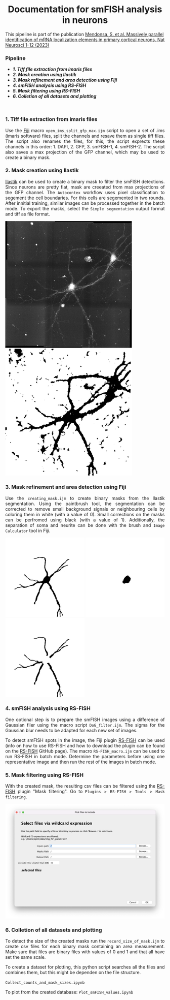 <div align="center">
  
# Documentation for smFISH analysis in neurons

</div>

This pipeline is part of the publication [Mendonsa, S. et al. Massively parallel identification of mRNA localization elements in primary cortical neurons. Nat Neurosci 1–12 (2023)](https://www.nature.com/articles/s41593-022-01243-x)

### Pipeline

* _**1.	Tiff file extraction from imaris files**_
* _**2.	Mask creation using Ilastik**_
* _**3.	Mask refinement and area detection using Fiji**_
* _**4.	smFISH analysis using RS-FISH**_
* _**5.	Mask filtering using RS-FISH**_
* _**6.	Colletion of all datasets and plotting**_



<br />

<div style="text-align: justify">
  
 ### 1.	Tiff file extraction from imaris files
  
Use the [Fiji](https://fiji.sc/) macro ```open_ims_split_gfp_max.ijm``` script to open a set of .ims (imaris software) files, split the channels and resave them as single tiff files. The script also renames the files, for this, the script exprects these channels in this order: 1. DAPI, 2. GFP, 3. smFISH-1, 4. smFISH-2. The script also saves a max projection of the GFP channel, which may be used to create a binary mask.
  
  
 ### 2.	Mask creation using Ilastik
  
[Ilastik](https://www.ilastik.org/) can be used to create a binary mask to filter the smFISH detections. Since neurons are pretty flat, mask are creeated from max projections of the GFP  channel. The ```Autocontex``` workflow uses pixel classification to segement the cell boundaries. For this cells are segemented in two rounds. After innitial training, similar images can be processed together in the batch mode. To export the masks, select the ```Simple segmentation``` output format and tiff as file format. 
    
  <img src="https://github.com/LauraBreimann/smFISH_neuron_analysis/blob/main/screenshots/GFP_max.jpg" alt="Max projection of the GFP channel" width="400">
  
   <img src="https://github.com/LauraBreimann/smFISH_neuron_analysis/blob/main/screenshots/mask_after_ilastik.png" alt="Binary mask after ilastik segmentation" width="400">
  
   
  
 ### 3.	Mask refinement and area detection using Fiji
  
Use the ```creating_mask.ijm``` to create binary masks from the Ilastik segmentation. Using the paintbrush tool, the segmentation can be corrected to remove small background signals or neighbouring cells by coloring them in white (with a value of 0). Small corrections on the masks can be perfromed using black (with a value of 1). Additionally, the separation of soma and neurite can be done with the brush and ```Image Calculator``` tool in Fiji. 
  
  <img src="https://github.com/LauraBreimann/smFISH_neuron_analysis/blob/main/screenshots/mask_total_neuron.png" alt="Binary mask of the full neuron" width="250">
  
  <img src="https://github.com/LauraBreimann/smFISH_neuron_analysis/blob/main/screenshots/mask_soma.png" alt="Binary mask of the soma" width="250">
  
  <img src="https://github.com/LauraBreimann/smFISH_neuron_analysis/blob/main/screenshots/mask_neurite.png" alt="Binary mask of the neurite" width="250">
  

  
 ### 4.	smFISH analysis using RS-FISH
  
 One optional step is to prepare the smFISH images using a difference of Gaussian filer using the macro script ```DoG_filter.ijm```. The sigma for the Gaussian blur needs to be adapted for each new set of images. 
  
 To detect smFISH spots in the image, the Fiji plugin [RS-FISH](https://github.com/PreibischLab/RS-FISH) can be used (info on how to use RS-FISH and how to download the plugin can be found on the [RS-FISH](https://github.com/PreibischLab/RS-FISH) GitHub page). The macro ```RS-FISH_macro.ijm``` can be used to run RS-FISH in batch mode. Determine the parameters before using one representative image and then run the rest of the images in batch mode. 
  
  
 ### 5.	Mask filtering using RS-FISH
  
  With the created mask, the resulting csv files can be filtered using the [RS-FISH](https://github.com/PreibischLab/RS-FISH) plugin "Mask filtering". Go to ```Plugins > RS-FISH > Tools > Mask filtering```. 
  
 
  <img src="https://github.com/LauraBreimann/smFISH_neuron_analysis/blob/main/screenshots/mask_filtering_plugin.png" alt="Screenshot of the mask filtering plugin" width="700">
  
  
  
 ### 6.	Colletion of all datasets and plotting
  
To detect the size of the created masks run the ```record_size_of_mask.ijm``` to create csv files for each binary mask containing an area measurement. Make sure that files are binary files with values of 0 and 1 and that all have set the same scale. 
  
  To create a dataset for plotting, this python script searches all the files and combines them, but this might be dependen on the file structure. 
  
  ```Collect_counts_and_mask_sizes.ipynb```
  
  To plot from the created database: ```Plot_smFISH_values.ipynb```

